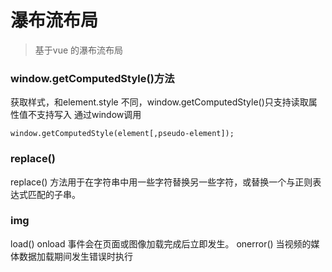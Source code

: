 瀑布流布局
====

>基于vue 的瀑布流布局

### window.getComputedStyle()方法
获取样式，和element.style 不同，window.getComputedStyle()只支持读取属性值不支持写入
通过window调用
```
window.getComputedStyle(element[,pseudo-element]);
```

### replace()
replace() 方法用于在字符串中用一些字符替换另一些字符，或替换一个与正则表达式匹配的子串。

### img
load()
onload 事件会在页面或图像加载完成后立即发生。
onerror()
当视频的媒体数据加载期间发生错误时执行